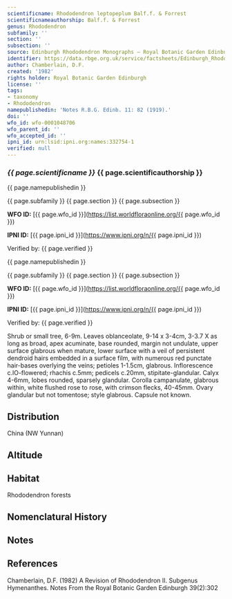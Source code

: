 ```yaml
---
scientificname: Rhododendron leptopeplum Balf.f. & Forrest
scientificnameauthorship: Balf.f. & Forrest
genus: Rhododendron
subfamily: ''
section: ''
subsection: ''
source: Edinburgh Rhododendron Monographs – Royal Botanic Garden Edinburgh
identifier: https://data.rbge.org.uk/service/factsheets/Edinburgh_Rhododendron_Monographs.xhtml
author: Chamberlain, D.F.
created: '1982'
rights holder: Royal Botanic Garden Edinburgh
license: ''
tags:
- taxonomy
- Rhododendron
namepublishedin: 'Notes R.B.G. Edinb. 11: 82 (1919).'
doi: ''
wfo_id: wfo-0001048706
wfo_parent_id: ''
wfo_accepted_id: ''
ipni_id: urn:lsid:ipni.org:names:332754-1
verified: null
---
```

### _{{ page.scientificname }}_ {{ page.scientificauthorship }}
 {{ page.namepublishedin }}

{{ page.subfamily }} {{ page.section }} {{ page.subsection }}

**WFO ID:** [{{ page.wfo_id }}](https://list.worldfloraonline.org/{{ page.wfo_id }})

**IPNI ID:** [{{ page.ipni_id }}](https://www.ipni.org/n/{{ page.ipni_id }})

Verified by: {{ page.verified }}

 {{ page.namepublishedin }}

{{ page.subfamily }} {{ page.section }} {{ page.subsection }}

**WFO ID:** [{{ page.wfo_id }}](https://list.worldfloraonline.org/{{ page.wfo_id }})

**IPNI ID:** [{{ page.ipni_id }}](https://www.ipni.org/n/{{ page.ipni_id }})

Verified by: {{ page.verified }}



Shrub or small tree, 6-9m. Leaves oblanceolate, 9-14 x 3-4cm, 3-3.7 X as long as broad, apex acuminate, base rounded, margin not undulate, upper surface glabrous when mature, lower surface with a veil of persistent dendroid hairs embedded in a surface film, with numerous red punctate hair-bases overlying the veins; petioles 1-1.5cm, glabrous. Inflorescence c.lO-flowered; rhachis c.5mm; pedicels c.20mm, stipitate-glandular. Calyx 4-6mm, lobes rounded, sparsely glandular. Corolla campanulate, glabrous within, white flushed rose to rose, with crimson flecks, 40-45mm. Ovary glandular but not tomentose; style glabrous. Capsule not known.

## Distribution
China (NW Yunnan)

## Altitude


## Habitat
Rhododendron forests

## Nomenclatural History

                       
## Notes


## References

Chamberlain, D.F. (1982) A Revision of Rhododendron II. Subgenus Hymenanthes. Notes From the Royal Botanic Garden Edinburgh 39(2):302
